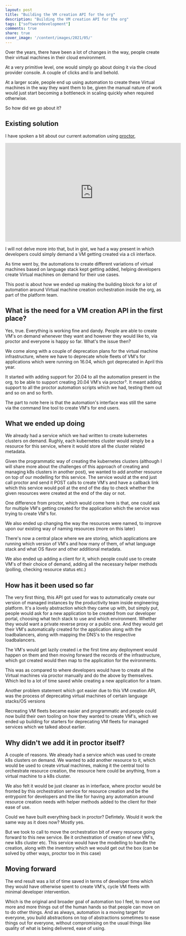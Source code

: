 ```yaml
---
layout: post
title: "Building the VM creation API for the org"
description: "Building the VM creation API for the org"
tags: ["softwaredevelopment"]
comments: true
share: true
cover_image: '/content/images/2021/05/'
---
```


Over the years, there have been a lot of changes in the way, people create their virtual machines in their cloud environment. 

At a very primitive level, one would simply go about doing it via the cloud provider console. A couple of clicks and lo and behold. 

At a larger scale, people end up using automation to create these Virtual machines in the way they want them to be, given the manual nature of work would just start becoming a bottleneck in scaling quickly when required otherwise.

So how did we go about it?

## Existing solution

I have spoken a bit about our current automation using [proctor](https://github.com/gojek/proctor), 

<iframe width="560" height="315" src="https://www.youtube.com/embed/mE1JZKMhnNs" frameborder="0" allow="accelerometer; autoplay; clipboard-write; encrypted-media; gyroscope; picture-in-picture" allowfullscreen></iframe>

I will not delve more into that, but in gist, we had a way present in which developers could simply demand a VM getting created via a cli interface.

As time went by, the automations to create different variations of virtual machines based on language stack kept getting added, helping developers create Virtual machines on demand for their use cases.

This post is about how we ended up making the building block for a lot of automation around Virtual machine creation orchestration inside the org, as part of the platform team.

## What is the need for a VM creation API in the first place?

Yes, true. Everything is working fine and dandy. People are able to create VM's on demand whenever they want and however they would like to, via proctor and everyone is happy so far. What's the issue then?

We come along with a couple of deprecation plans for the virtual machine infrastructure, where we have to deprecate whole fleets of VM's for applications which were running on 16.04, which got deprecated in April this year. 

It started with adding support for 20.04 to all the automation present in the org, to be able to support creating 20.04 VM's via proctorˀ. It meant adding support to all the proctor automation scripts which we had, testing them out and so on and so forth. 

The part to note here is that the automation's interface was still the same via the command line tool to create VM's for end users.

## What we ended up doing

We already had a service which we had written to create kubernetes clusters on demand. Rughly, each kubernetes cluster would simply be a resource for this service, where it would store all the cluster related metadata.

Given the programmatic way of creating the kubernetes clusters (although I will share more about the challenges of this approach of creating and managing k8s clusters in another post), we wanted to add another resource on top of our modelling for this service. The service would at the end just call proctor and send it POST calls to create VM's and have a callback link which this service would poll at the end of the day to check whether the given resources were created at the end of the day or not.

One difference from proctor, which would come here is that, one could ask for multiple VM's getting created for the application which the service was trying to create VM's for. 

We also ended up changing the way the resources were named, to improve upon our existing way of naming resources (more on this later)

There's now a central place where we are storing, which applications are running which version of VM's and how many of them, of what language stack and what OS flavor and other additional metadata.

We also ended up adding a client for it, which people could use to create VM's of their choice of demand, adding all the necessary helper methods (polling, checking resource status etc.)

## How has it been used so far

The very first thing, this API got used for was to automatically create our version of managed instances by the productivity team inside engineering platform. It's a lovely abstraction which they came up with, but simply put, people would ask for a new application to be created from our developer portal, choosing what tech stack to use and which environment. Whether they would want a private reverse proxy or a public one. And they would get their VM's automatically created for the application along with the loadbalancers, along with mapping the DNS's to the respective loadbalancers. 

The VM's would get lazily created i.e the first time any deployment would happen on them and then moving forward the records of the infrastructure, which got created would then map to the application for the evironments.

This was as compared to where developers would have to create all the Virtual machines via proctor manually and do the above by themselves. Which led to a lot of time saved while creating a new application for a team.

Another problem statement which got easier due to this VM creation API, was the process of deprecating virtual machines of certain language stacks/OS versions 

Recreating VM fleets became easier and programmatic and people could now build their own tooling on how they wanted to create VM's, which we ended up building for starters for deprecating VM fleets for managed services which we talked about earlier.

## Why didn't we add it in proctor itself?

A couple of reasons. We already had a service which was used to create k8s clusters on demand. We wanted to add another resource to it, which would be used to create virtual machines, making it the central tool to orchestrate resource creation, the resource here could be anything, from a virtual machine to a k8s cluster. 

We also felt it would be just cleaner as in interface, where proctor would be fronted by this orchestration service for resource creation and be the entrypoint for developers and the like for having any automation around resource creation needs with helper methods added to the client for their ease of use.

Could we have built everything back in proctor? Defintely. Would it work the same way as it does now? Mostly yes. 

But we took to call to move the orchestration bit of every resource going forward to this new service. Be it orchestration of creation of new VM's, new k8s cluster etc. This service would have the modelling to handle the creation, along with the inventory which we would get out the box (can be solved by other ways, proctor too in this case)

## Moving forward

The end result was a lot of time saved in terms of developer time which they would have otherwise spent to create VM's, cycle VM fleets with minimal developer intervention.

Which is the original and broader goal of automation too I feel, to move out more and more things out of the human hands so that people can move on to do other things. And as always, automation is a moving target for everyone, you build abstractions on top of abstractions sometimes to ease things out for everyone, without compromising on the usual things like quality of what is being delivered, ease of using. 